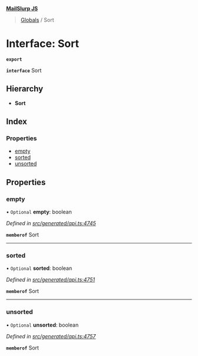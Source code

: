 **[MailSlurp JS](../README.md)**

> [Globals](../README.md) / Sort

# Interface: Sort

**`export`** 

**`interface`** Sort

## Hierarchy

* **Sort**

## Index

### Properties

* [empty](sort.md#empty)
* [sorted](sort.md#sorted)
* [unsorted](sort.md#unsorted)

## Properties

### empty

• `Optional` **empty**: boolean

*Defined in [src/generated/api.ts:4745](https://github.com/mailslurp/mailslurp-client/blob/b27590b/src/generated/api.ts#L4745)*

**`memberof`** Sort

___

### sorted

• `Optional` **sorted**: boolean

*Defined in [src/generated/api.ts:4751](https://github.com/mailslurp/mailslurp-client/blob/b27590b/src/generated/api.ts#L4751)*

**`memberof`** Sort

___

### unsorted

• `Optional` **unsorted**: boolean

*Defined in [src/generated/api.ts:4757](https://github.com/mailslurp/mailslurp-client/blob/b27590b/src/generated/api.ts#L4757)*

**`memberof`** Sort
